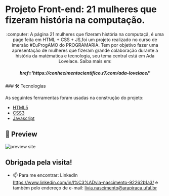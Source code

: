 # Projeto Front-end: 21 mulheres que fizeram história na computação.

<p align='center'> :computer: A página 21 mulheres que fizeram história na computaçã, é uma page feita em HTML + CSS + JS,foi um projeto realizado no curso de imersão #EuProgAMO do PROGRAMARIA. Tem por objetivo fazer uma apresentação de mulheres que fizeram grande colaboração durante a história da matématica e tecnologia, seu tema central está em Ada Lovelace. Saiba mais em: </p>
<h5 align='center'> href='https://conhecimentocientifico.r7.com/ada-lovelace/' </h5>
### 🛠 Tecnologias

As seguintes ferramentas foram usadas na construção do projeto:

- [HTML5](https://developer.mozilla.org/pt-BR/docs/Web/HTML/HTML5)
- [CSS3](https://developer.mozilla.org/pt-BR/docs/Archive/CSS3)
- [Javascript](https://www.javascript.com/)

## :pushpin: Preview
![preview site](https://user-images.githubusercontent.com/50409673/94009094-5b6e1580-fd7a-11ea-908c-765e0a726f4d.png)
## Obrigada pela visita! 
- 📫 Para me encontrar: LinkedIn https://www.linkedin.com/in/l%C3%ADvia-nascimento-92262b1a3/ e
também pelo endereço de e-mail: livia.nascimento@arapiraca.ufal.br


